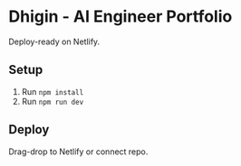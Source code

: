 # Dhigin - AI Engineer Portfolio

Deploy-ready on Netlify.

## Setup
1. Run `npm install`
2. Run `npm run dev`

## Deploy
Drag-drop to Netlify or connect repo.